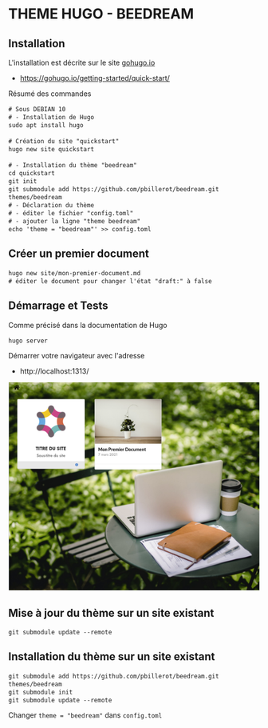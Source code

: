 # THEME HUGO - BEEDREAM

## Installation
L'installation est décrite sur le site [gohugo.io](https://gohugo.io)
- https://gohugo.io/getting-started/quick-start/

Résumé des commandes
```shell
# Sous DEBIAN 10
# - Installation de Hugo
sudo apt install hugo

# Création du site "quickstart"
hugo new site quickstart

# - Installation du thème "beedream"
cd quickstart
git init
git submodule add https://github.com/pbillerot/beedream.git themes/beedream
# - Déclaration du thème
# - éditer le fichier "config.toml"
# - ajouter la ligne "theme beedream"
echo 'theme = "beedream"' >> config.toml
```

## Créer un premier document
```shell
hugo new site/mon-premier-document.md
# éditer le document pour changer l'état "draft:" à false
```

## Démarrage et Tests
Comme précisé dans la documentation de Hugo
```shell
hugo server
```
Démarrer votre navigateur avec l'adresse
- http://localhost:1313/

![](static/img/quickstart.png)

## Mise à jour du thème sur un site existant
    git submodule update --remote

## Installation du thème sur un site existant
    git submodule add https://github.com/pbillerot/beedream.git themes/beedream
    git submodule init
    git submodule update --remote

Changer `theme = "beedream"` dans `config.toml`

